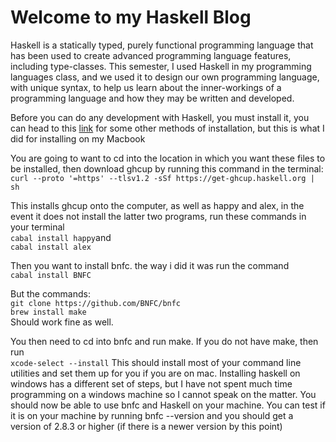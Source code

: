 Welcome to my Haskell Blog
==========================
Haskell is a statically typed, purely functional programming language that has been used to create advanced programming language features, including type-classes. This semester, I used Haskell in my programming languages class, and we used it to design our own programming language, with unique syntax, to help us learn about the inner-workings of a programming language and how they may be written and developed.
 
Before you can do any development with Haskell, you must install it, you can head to this [link](https://get-ghcup.haskell.org) for some other methods of installation, but this is what I did for installing on my Macbook
 
You are going to want to cd into the location in which you want these files to be installed, then download ghcup by running this command in the terminal:  
`curl --proto '=https' --tlsv1.2 -sSf https://get-ghcup.haskell.org | sh`
 
This installs ghcup onto the computer, as well as happy and alex, in the event it does not install the latter two programs, run these commands in your terminal  
`cabal install happy`and  
`cabal install alex`
 
Then you want to install bnfc. the way i did it was run the command  
`cabal install BNFC`
 
But the commands:  
`git clone https://github.com/BNFC/bnfc`  
`brew install make`  
Should work fine as well.
 
You then need to cd into bnfc and run make. If you do not have make, then run  
`xcode-select --install`
This should install most of your command line utilities and set them up for you if you are on mac. Installing haskell on windows has a different set of steps, but I have not spent much time programming on a windows machine so I cannot speak on the matter. You should now be able to use bnfc and Haskell on your machine. You can test if it is on your machine by running bnfc --version and you should get a version of 2.8.3 or higher (if there is a newer version by this point) 
